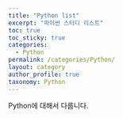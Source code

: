 ```yaml
---
title: "Python list"
excerpt: "파이썬 스터디 리스트"
toc: true
toc_sticky: true
categories:
  - Python
permalink: /categories/Python/
layout: category
author_profile: true
taxonomy: Python
---
```


Python에 대해서 다룹니다.